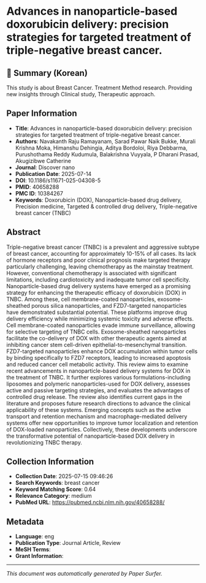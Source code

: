# Advances in nanoparticle-based doxorubicin delivery: precision strategies for targeted treatment of triple-negative breast cancer.

## 📝 Summary (Korean)
This study is about Breast Cancer. Treatment Method research. Providing new insights through Clinical study, Therapeutic approach.

## Paper Information
- **Title**: Advances in nanoparticle-based doxorubicin delivery: precision strategies for targeted treatment of triple-negative breast cancer.
- **Authors**: Navakanth Raju Ramayanam, Sarad Pawar Naik Bukke, Murali Krishna Moka, Himanshu Dehingia, Aditya Bordoloi, Riya Debbarma, Purushothama Reddy Kudumula, Balakrishna Vuyyala, P Dharani Prasad, Akugizibwe Catherine
- **Journal**: Discover nano
- **Publication Date**: 2025-07-14
- **DOI**: 10.1186/s11671-025-04308-5
- **PMID**: 40658288
- **PMC ID**: 10384267
- **Keywords**: Doxorubicin (DOX), Nanoparticle-based drug delivery, Precision medicine, Targeted & controlled drug delivery, Triple-negative breast cancer (TNBC)

## Abstract
Triple-negative breast cancer (TNBC) is a prevalent and aggressive subtype of breast cancer, accounting for approximately 10-15% of all cases. Its lack of hormone receptors and poor clinical prognosis make targeted therapy particularly challenging, leaving chemotherapy as the mainstay treatment. However, conventional chemotherapy is associated with significant limitations, including cardiotoxicity and inadequate tumor cell specificity. Nanoparticle-based drug delivery systems have emerged as a promising strategy for enhancing the therapeutic efficacy of doxorubicin (DOX) in TNBC. Among these, cell membrane-coated nanoparticles, exosome-sheathed porous silica nanoparticles, and FZD7-targeted nanoparticles have demonstrated substantial potential. These platforms improve drug delivery efficiency while minimizing systemic toxicity and adverse effects. Cell membrane-coated nanoparticles evade immune surveillance, allowing for selective targeting of TNBC cells. Exosome-sheathed nanoparticles facilitate the co-delivery of DOX with other therapeutic agents aimed at inhibiting cancer stem cell-driven epithelial-to-mesenchymal transition. FZD7-targeted nanoparticles enhance DOX accumulation within tumor cells by binding specifically to FZD7 receptors, leading to increased apoptosis and reduced cancer cell metabolic activity. This review aims to examine recent advancements in nanoparticle-based delivery systems for DOX in the treatment of TNBC. It further explores various formulations-including liposomes and polymeric nanoparticles-used for DOX delivery, assesses active and passive targeting strategies, and evaluates the advantages of controlled drug release. The review also identifies current gaps in the literature and proposes future research directions to advance the clinical applicability of these systems. Emerging concepts such as the active transport and retention mechanism and macrophage-mediated delivery systems offer new opportunities to improve tumor localization and retention of DOX-loaded nanoparticles. Collectively, these developments underscore the transformative potential of nanoparticle-based DOX delivery in revolutionizing TNBC therapy.

## Collection Information
- **Collection Date**: 2025-07-15 09:46:26
- **Search Keywords**: breast cancer
- **Keyword Matching Score**: 0.64
- **Relevance Category**: medium
- **PubMed URL**: https://pubmed.ncbi.nlm.nih.gov/40658288/

## Metadata
- **Language**: eng
- **Publication Type**: Journal Article, Review
- **MeSH Terms**: 
- **Grant Information**: 

---
*This document was automatically generated by Paper Surfer.*
